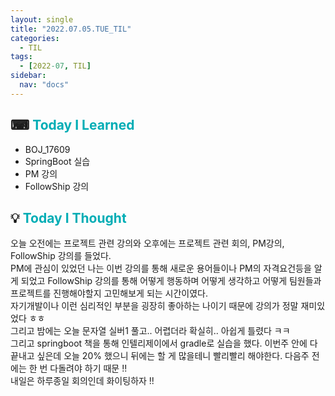 ```yaml
---
layout: single
title: "2022.07.05.TUE_TIL"
categories:
  - TIL
tags:
  - [2022-07, TIL]
sidebar:
  nav: "docs"
---
```


## ⌨ <a style="color:#00adb5">Today I Learned</a>

- BOJ_17609
- SpringBoot 실습
- PM 강의
- FollowShip 강의

## 💡 <a style="color:#00adb5">Today I Thought</a>

오늘 오전에는 프로젝트 관련 강의와 오후에는 프로젝트 관련 회의, PM강의, FollowShip 강의를 들었다.<br>
PM에 관심이 있었던 나는 이번 강의를 통해 새로운 용어들이나 PM의 자격요건등을 알게 되었고 FollowShip 강의를 통해 어떻게 행동하며 어떻게 생각하고 어떻게 팀원들과 프로젝트를 진행해야할지 고민해보게 되는 시간이였다.<br>
자기개발이나 이런 심리적인 부분을 굉장히 좋아하는 나이기 때문에 강의가 정말 재미있었다 ㅎㅎ <br>
그리고 밤에는 오늘 문자열 실버1 풀고.. 어렵더라 확실히.. 아쉽게 틀렸다 ㅋㅋ <br>
그리고 springboot 책을 통해 인텔리제이에서 gradle로 실습을 했다. 이번주 안에 다 끝내고 싶은데 오늘 20% 했으니 뒤에는 할 게 많을테니 빨리빨리 해야한다. 다음주 전에는 한 번 다돌려야 하기 때문 !!<br>
내일은 하루종일 회의인데 화이팅하자 !!
